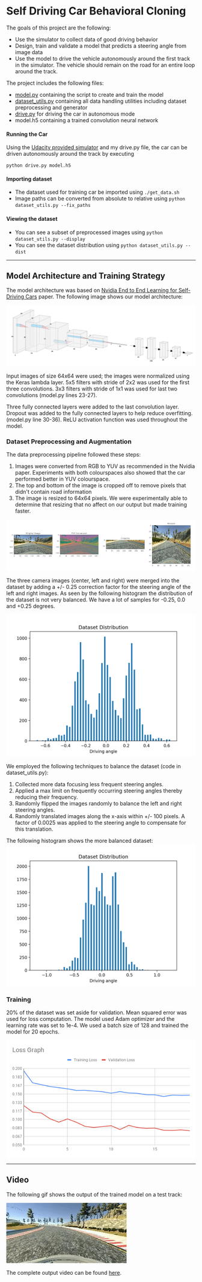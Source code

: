 # Self Driving Car Behavioral Cloning


The goals of this project are the following:
* Use the simulator to collect data of good driving behavior
* Design, train and validate a model that predicts a steering angle from image data
* Use the model to drive the vehicle autonomously around the first track in the simulator. The vehicle should remain on the road for an entire loop around the track.

The project includes the following files:
* [model.py](model.py) containing the script to create and train the model
* [dataset_utils.py](dataset_utils.py) containing all data handling utilities including dataset preprocessing and generator
* [drive.py](drive.py) for driving the car in autonomous mode
* model.h5 containing a trained convolution neural network

#### Running the Car
Using the [Udacity provided simulator](https://github.com/udacity/self-driving-car-sim) and my drive.py file, the car can be driven autonomously around the track by executing
```
python drive.py model.h5
```

#### Importing dataset
* The dataset used for training car be imported using `./get_data.sh`
* Image paths can be converted from absolute to relative using `python dataset_utils.py --fix_paths`

#### Viewing the dataset
* You can see a subset of preprocessed images using `python dataset_utils.py --display`
* You can see the dataset distribution using `python dataset_utils.py --dist`

---

[//]: # (Image References)

[model]: ./output_images/model.png "Model Visualization"
[preprocessed]: ./output_images/preprocessing.png "Preprocessing"
[unbalanced]: ./output_images/all_cam.png "Unbalanced dataset"
[balanced]: ./output_images/balanced.png "Balanced dataset"
[loss_graph]: ./output_images/loss_graph.png "Loss graph"
[output]: ./output_images/output.gif "Output GIF"

## Model Architecture and Training Strategy

The model architecture was based on [Nvidia End to End Learning for Self-Driving Cars](http://arxiv.org/abs/1604.07316) paper. The following image shows our model architecture:

![model]

Input images of size 64x64 were used; the images were normalized using the Keras lambda layer. 5x5 filters with stride of 2x2 was used for the first three convolutions. 3x3 filters with stride of 1x1 was used for last two convolutions (model.py lines 23-27).

Three fully connected layers were added to the last convolution layer. Dropout was added to the fully connected layers to help reduce overfitting. (model.py line 30-36). ReLU activation function was used throughout the model.

### Dataset Preprocessing and Augmentation

The data preprocessing pipeline followed these steps:
1. Images were converted from RGB to YUV as recommended in the Nvidia paper. Experiments with both colourspaces also showed that the car performed better in YUV colourspace.
2. The top and bottom of the image is cropped off to remove pixels that didn't contain road information
3. The image is resized to 64x64 pixels. We were experimentally able to determine that resizing that no affect on our output but made training faster.

![preprocessed]

The three camera images (center, left and right) were merged into the dataset by adding a +/- 0.25 correction factor for the steering angle of the left and right images. As seen by the following histogram the distribution of the dataset is not very balanced. We have a lot of samples for -0.25, 0.0 and +0.25 degrees.

![unbalanced]

We employed the following techniques to balance the dataset (code in dataset_utils.py):
1. Collected more data focusing less frequent steering angles.
2. Applied a max limit on frequently occurring steering angles thereby reducing their frequency.
3. Randomly flipped the images randomly to balance the left and right steering angles.
4. Randomly translated images along the x-axis within +/- 100 pixels. A factor of 0.0025 was applied to the steering angle to compensate for this translation.

The following histogram shows the more balanced dataset:
![balanced]

### Training

20% of the dataset was set aside for validation. Mean squared error was used for loss computation. The model used Adam optimizer and the learning rate was set to 1e-4. We used a batch size of 128 and trained the model for 20 epochs.

![loss_graph]

---

## Video
The following gif shows the output of the trained model on a test track:

![output]

The complete output video can be found [here](track1.mp4).
